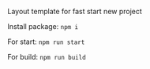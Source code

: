 Layout template for fast start new project

Install package: `npm i`

For start: `npm run start`

For build: `npm run build`